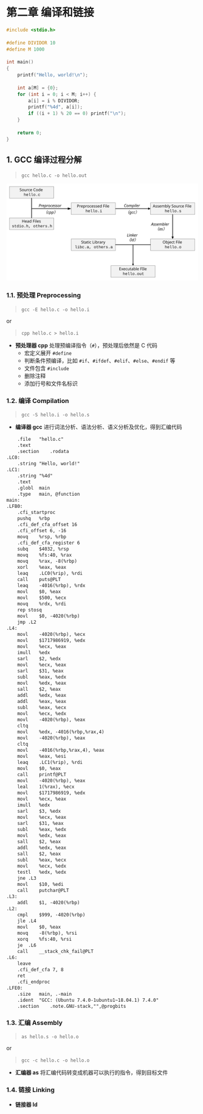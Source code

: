 # 第二章 编译和链接

``` C
#include <stdio.h>

#define DIVIDOR 10
#define M 1000

int main()
{
    printf("Hello, world!\n");
    
    int a[M] = {0};
    for (int i = 0; i < M; i++) {
        a[i] = i % DIVIDOR;
        printf("%4d", a[i]);
        if ((i + 1) % 20 == 0) printf("\n");
    }

    return 0;
}
```

## 1. GCC 编译过程分解

> `gcc hello.c -o hello.out`

<img src = "./编译过程.svg" width = "600px">

### 1.1. 预处理 Preprocessing

> `gcc -E hello.c -o hello.i` 

or

> `cpp hello.c > hello.i`

- **预处理器 cpp** 处理预编译指令（`#`），预处理后依然是 C 代码
  - 宏定义展开 `#define`
  - 判断条件预编译，比如 `#if`、`#ifdef`、`#elif`、`#else`、`#endif` 等
  - 文件包含 `#include`
  - 删除注释
  - 添加行号和文件名标识

### 1.2. 编译 Compilation

> `gcc -S hello.i -o hello.s`

- **编译器 gcc** 进行词法分析、语法分析、语义分析及优化，得到汇编代码

``` x86asm
	.file	"hello.c"
	.text
	.section	.rodata
.LC0:
	.string	"Hello, world!"
.LC1:
	.string	"%4d"
	.text
	.globl	main
	.type	main, @function
main:
.LFB0:
	.cfi_startproc
	pushq	%rbp
	.cfi_def_cfa_offset 16
	.cfi_offset 6, -16
	movq	%rsp, %rbp
	.cfi_def_cfa_register 6
	subq	$4032, %rsp
	movq	%fs:40, %rax
	movq	%rax, -8(%rbp)
	xorl	%eax, %eax
	leaq	.LC0(%rip), %rdi
	call	puts@PLT
	leaq	-4016(%rbp), %rdx
	movl	$0, %eax
	movl	$500, %ecx
	movq	%rdx, %rdi
	rep stosq
	movl	$0, -4020(%rbp)
	jmp	.L2
.L4:
	movl	-4020(%rbp), %ecx
	movl	$1717986919, %edx
	movl	%ecx, %eax
	imull	%edx
	sarl	$2, %edx
	movl	%ecx, %eax
	sarl	$31, %eax
	subl	%eax, %edx
	movl	%edx, %eax
	sall	$2, %eax
	addl	%edx, %eax
	addl	%eax, %eax
	subl	%eax, %ecx
	movl	%ecx, %edx
	movl	-4020(%rbp), %eax
	cltq
	movl	%edx, -4016(%rbp,%rax,4)
	movl	-4020(%rbp), %eax
	cltq
	movl	-4016(%rbp,%rax,4), %eax
	movl	%eax, %esi
	leaq	.LC1(%rip), %rdi
	movl	$0, %eax
	call	printf@PLT
	movl	-4020(%rbp), %eax
	leal	1(%rax), %ecx
	movl	$1717986919, %edx
	movl	%ecx, %eax
	imull	%edx
	sarl	$3, %edx
	movl	%ecx, %eax
	sarl	$31, %eax
	subl	%eax, %edx
	movl	%edx, %eax
	sall	$2, %eax
	addl	%edx, %eax
	sall	$2, %eax
	subl	%eax, %ecx
	movl	%ecx, %edx
	testl	%edx, %edx
	jne	.L3
	movl	$10, %edi
	call	putchar@PLT
.L3:
	addl	$1, -4020(%rbp)
.L2:
	cmpl	$999, -4020(%rbp)
	jle	.L4
	movl	$0, %eax
	movq	-8(%rbp), %rsi
	xorq	%fs:40, %rsi
	je	.L6
	call	__stack_chk_fail@PLT
.L6:
	leave
	.cfi_def_cfa 7, 8
	ret
	.cfi_endproc
.LFE0:
	.size	main, .-main
	.ident	"GCC: (Ubuntu 7.4.0-1ubuntu1~18.04.1) 7.4.0"
	.section	.note.GNU-stack,"",@progbits
```

### 1.3. 汇编 Assembly

> `as hello.s -o hello.o`

or

> `gcc -c hello.c -o hello.o`

- **汇编器 as** 将汇编代码转变成机器可以执行的指令，得到目标文件

### 1.4. 链接 Linking


- **链接器 ld**